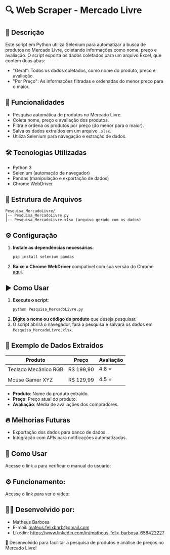 # 🔍 Web Scraper - Mercado Livre

## 📌 Descrição

Este script em Python utiliza Selenium para automatizar a busca de produtos no Mercado Livre, coletando informações como nome, preço e avaliação. O script exporta os dados coletados para um arquivo Excel, que contém duas abas:
   - "Geral": Todos os dados coletados, como nome do produto, preço e avaliação.
   - "Por Preço": As informações filtradas e ordenadas do menor preço para o maior.
   

## 🚀 Funcionalidades

- Pesquisa automática de produtos no Mercado Livre.
- Coleta nome, preço e avaliação dos produtos.
- Filtra e ordena os produtos por preço (do menor para o maior).
- Salva os dados extraídos em um arquivo `.xlsx`.
- Utiliza Selenium para navegação e extração de dados.

## 🛠 Tecnologias Utilizadas

- Python 3
- Selenium (automação de navegador)
- Pandas (manipulação e exportação de dados)
- Chrome WebDriver

## 📂 Estrutura de Arquivos

```
Pesquisa_MercadoLivre/
│-- Pesquisa_MercadoLivre.py
│-- Pesquisa_MercadoLivre.xlsx (arquivo gerado com os dados)
```

## ⚙️ Configuração

1. **Instale as dependências necessárias**:
   ```bash
   pip install selenium pandas
   ```
2. **Baixe o Chrome WebDriver** compatível com sua versão do Chrome [aqui](https://sites.google.com/a/chromium.org/chromedriver/).

## ▶️ Como Usar

1. **Execute o script**:
   ```bash
   python Pesquisa_MercadoLivre.py
   ```
2. **Digite o nome ou código do produto** que deseja pesquisar.
3. O script abrirá o navegador, fará a pesquisa e salvará os dados em `Pesquisa_MercadoLivre.xlsx`.

## 📜 Exemplo de Dados Extraídos

| Produto | Preço | Avaliação |
|---------|-------|-----------|
| Teclado Mecânico RGB | R$ 199,90 | 4.8 ⭐ |
| Mouse Gamer XYZ | R$ 129,99 | 4.5 ⭐ |

- **Produto**: Nome do produto extraído.
- **Preço**: Preço atual do produto.
- **Avaliação**: Média de avaliações dos compradores.

## 🔥 Melhorias Futuras

- Exportação dos dados para banco de dados.
- Integração com APIs para notificações automatizadas.

## 📌 Como Usar

Acesse o link a para verificar o manual do usuário:

## ⚙️ Funcionamento:

Acesse o link para ver o vídeo: 

## 👨‍💻 Desenvolvido por:

- Matheus Barbosa
- E-mail: mateus.felixbarb@gmail.com
- Likedin: https://www.linkedin.com/in/matheus-felix-barbosa-658422227

🚀 Desenvolvido para facilitar a pesquisa de produtos e análise de preços no Mercado Livre!

